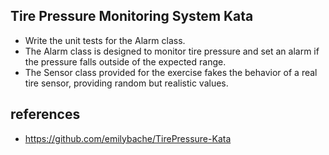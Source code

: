 ## Tire Pressure Monitoring System Kata

* Write the unit tests for the Alarm class. 
* The Alarm class is designed to monitor tire pressure and set an alarm if the pressure falls outside of the expected range. 
* The Sensor class provided for the exercise fakes the behavior of a real tire sensor, providing random but realistic values. 

## references
* https://github.com/emilybache/TirePressure-Kata
